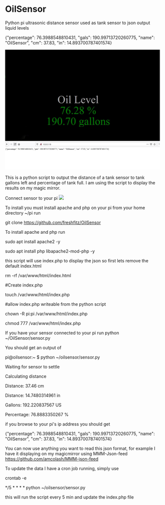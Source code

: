 # OilSensor
Python pi ultrasonic distance sensor used as tank sensor to json output liquid levels

{"percentage": 76.3988548810431, "gals": 190.99713720260775, "name": "OilSensor", "cm": 37.83, "in": 14.893700787401574}

<img src="https://github.com/freshfitz/OilSensor/blob/main/Capture.JPG">
<img src="https://github.com/freshfitz/OilSensor/blob/main/Capture1.JPG">

This is a python script to output the distance of a tank sensor to tank gallons left and percentage of tank full. I am using the script to display the results on my magic mirror.

Connect sensor to your pi
<img src="https://pi.lbbcdn.com/wp-content/uploads/2018/03/Distance-sensor-GPIO-pins-768x147.png">


To install you must install apache and php on your pi
from your home directory ~/pi run


git clone https://github.com/freshfitz/OilSensor 

To install apache and php run

sudo apt install apache2 -y

sudo apt install php libapache2-mod-php -y

this script will use index.php to display the json so first lets remove the default index.html

rm -rf /var/www/html/index.html

#Create index.php

touch /var/www/html/index.php

#allow index.php writeable from the python script

chown -R pi:pi /var/www/html/index.php

chmod 777 /var/www/html/index.php

If you have your sensor connected to your pi run 
python ~/OilSensor/sensor.py

You should get an output of

pi@oilsensor:~ $ python ~/oilsensor/sensor.py

Waiting for sensor to settle

Calculating distance

Distance: 37.46 cm

Distance: 14.7480314961 in

Gallons: 192.220837567 US

Percentage: 76.8883350267 %


if you browse to your pi's ip address you should get

{"percentage": 76.3988548810431, "gals": 190.99713720260775, "name": "OilSensor", "cm": 37.83, "in": 14.893700787401574}

You can now use anything you want to read this json format, for example I have it displaying on my magicmirror using MMM-Json-feed
https://github.com/amcolash/MMM-json-feed

To update the data I have a cron job running, simply use

crontab -e

*/5 * * * * python ~/oilsensor/sensor.py

this will run the script every 5 min and update the index.php file


